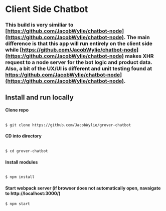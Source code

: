 # Client Side Chatbot

### This build is very similiar to [https://github.com/JacobWylie/chatbot-node](https://github.com/JacobWylie/chatbot-node). The main difference is that this app will run entirely on the client side while [https://github.com/JacobWylie/chatbot-node](https://github.com/JacobWylie/chatbot-node) makes XHR request to a node server for the bot logic and product data. Also, a bit of the UX/UI is different and unit testing found at https://github.com/JacobWylie/chatbot-node](https://github.com/JacobWylie/chatbot-node).

## Install and run locally

#### Clone repo

```

$ git clone https://github.com/JacobWylie/grover-chatbot

```

#### CD into directory

```

$ cd grover-chatbot

```

#### Install modules

```

$ npm install

```

#### Start webpack server (if browser does not automatically open, navaigate to http://localhost:3000/)

```
$ npm start

```






















